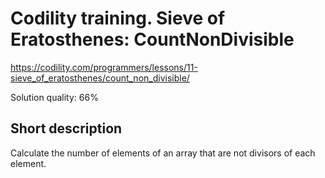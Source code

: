 # Codility training.  Sieve of Eratosthenes: CountNonDivisible

https://codility.com/programmers/lessons/11-sieve_of_eratosthenes/count_non_divisible/

Solution quality: 66%

## Short description

Calculate the number of elements of an array that are not divisors of each element. 
